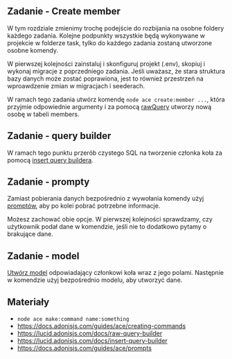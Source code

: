 ## Zadanie - Create member

W tym rozdziale zmienimy trochę podejście do rozbijania na osobne foldery każdego zadania. Kolejne podpunkty wszystkie będą wykonywane w projekcie w folderze task, tylko do każdego zadania zostaną utworzone osobne komendy. 

W pierwszej kolejności zainstaluj i skonfiguruj projekt (.env), skopiuj i wykonaj migracje z poprzedniego zadania. Jeśli uważasz, że stara struktura bazy danych może zostać poprawiona, jest to również przestrzeń na wproawdzenie zmian w migracjach i seederach. 

W ramach tego zadania utwórz komendę `node ace create:member ...`, która przyjmie odpowiednie argumenty i za pomocą [rawQuery](https://lucid.adonisjs.com/docs/raw-query-builder) utworzy nową osobę w tabeli members.

## Zadanie - query builder
W ramach tego punktu przerób czystego SQL na tworzenie członka koła za pomocą [insert query buildera](https://lucid.adonisjs.com/docs/insert-query-builder).

## Zadanie - prompty
Zamiast pobierania danych bezpośrednio z wywołania komendy użyj [promptów](https://docs.adonisjs.com/guides/ace/prompts), aby po kolei pobrać potrzebne informacje.

Możesz zachować obie opcje. W pierwszej kolejności sprawdzamy, czy użytkownik podał dane w komendzie, jeśli nie to dodatkowo pytamy o brakujące dane.

## Zadanie - model
[Utwórz model](https://lucid.adonisjs.com/docs/models#creating-your-first-model) odpowiadający członkowi koła wraz z jego polami. Następnie w komendzie użyj bezpośrednio modelu, aby utworzyć dane.

## Materiały
- `node ace make:command name:something`
- https://docs.adonisjs.com/guides/ace/creating-commands
- https://lucid.adonisjs.com/docs/raw-query-builder
- https://lucid.adonisjs.com/docs/insert-query-builder
- https://docs.adonisjs.com/guides/ace/prompts